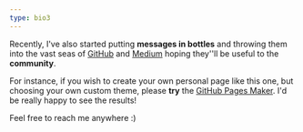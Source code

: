 ```yaml
---
type: bio3
---
```


Recently, I've also started putting  **messages in bottles**
and throwing them into the vast seas of [GitHub](https://github.com/fernandomachado90)
and [Medium](https://medium.com/@fernandomachado90)
hoping they''ll be useful to the **community**.

For instance, if you wish to create your own personal page like this one,
but choosing your own custom theme, please **try** the [GitHub Pages Maker](https://github.com/fernandomachado90/github-page-maker). I'd be really happy to see the results!

Feel free to reach me anywhere :)
